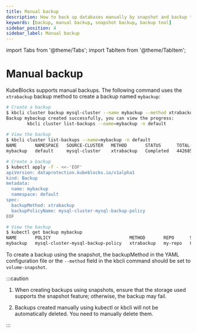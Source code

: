```yaml
---
title: Manual backup
description: How to back up databases manually by snapshot and backup tool
keywords: [backup, manual backup, snapshot backup, backup tool]
sidebar_position: 4
sidebar_label: Manual backup
---
```


import Tabs from '@theme/Tabs';
import TabItem from '@theme/TabItem';

# Manual backup

KubeBlocks supports manual backups. The following command uses the `xtrabackup` backup method to create a backup named `mybackup`:

<Tabs>

<TabItem value="kbcli" label="kbcli" default>

```bash
# Create a backup
$ kbcli cluster backup mysql-cluster --name mybackup --method xtrabackup
Backup mybackup created successfully, you can view the progress:
        kbcli cluster list-backups --name=mybackup -n default
        
# View the backup
$ kbcli cluster list-backups --name=mybackup -n default
NAME       NAMESPACE   SOURCE-CLUSTER   METHOD       STATUS      TOTAL-SIZE   DURATION   CREATE-TIME                  COMPLETION-TIME              EXPIRATION
mybackup   default     mysql-cluster    xtrabackup   Completed   4426858      2m8s       Oct 30,2023 15:19 UTC+0800   Oct 30,2023 15:21 UTC+0800
```

</TabItem>

<TabItem value="kubectl" label="kubectl">

```bash
# Create a backup
$ kubectl apply -f - <<-'EOF'
apiVersion: dataprotection.kubeblocks.io/v1alpha1
kind: Backup
metadata:
  name: mybackup
  namespace: default
spec:
  backupMethod: xtrabackup
  backupPolicyName: mysql-cluster-mysql-backup-policy
EOF

# View the backup
$ kubectl get backup mybackup
NAME       POLICY                              METHOD       REPO      STATUS      TOTAL-SIZE   DURATION   CREATION-TIME          COMPLETION-TIME        EXPIRATION-TIME
mybackup   mysql-cluster-mysql-backup-policy   xtrabackup   my-repo   Completed   4426858      2m8s       2023-10-30T07:19:21Z   2023-10-30T07:21:28Z
```

</TabItem>

</Tabs>

To create a backup using the snapshot, the backupMethod in the YAML configuration file or the `--method` field in the kbcli command should be set to `volume-snapshot`.

:::caution

1. When creating backups using snapshots, ensure that the storage used supports the snapshot feature; otherwise, the backup may fail.

2. Backups created manually using kubectl or kbcli will not be automatically deleted. You need to manually delete them.

:::
